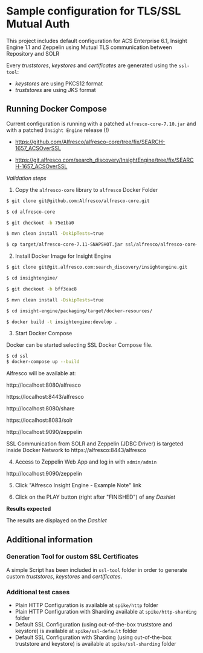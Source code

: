 # Sample configuration for TLS/SSL Mutual Auth

This project includes default configuration for ACS Enterprise 6.1, Insight Engine 1.1 and Zeppelin using Mutual TLS communication between Repository and SOLR

Every *truststores*, *keystores* and *certificates* are generated using the `ssl-tool`:

* *keystores* are using PKCS12 format
* *truststores* are using JKS format


## Running Docker Compose

Current configuration is running with a patched `alfresco-core-7.10.jar` and with a patched `Insight Engine` release (!)

* https://github.com/Alfresco/alfresco-core/tree/fix/SEARCH-1657_ACSOverSSL

* https://git.alfresco.com/search_discovery/InsightEngine/tree/fix/SEARCH-1657_ACSOverSSL

*Validation steps*

1. Copy the `alfresco-core` library to `alfresco` Docker Folder

```bash
$ git clone git@github.com:Alfresco/alfresco-core.git

$ cd alfresco-core

$ git checkout -b 75e1ba0

$ mvn clean install -DskipTests=true

$ cp target/alfresco-core-7.11-SNAPSHOT.jar ssl/alfresco/alfresco-core-7.11-SNAPSHOT.jar
```

2. Install Docker Image for Insight Engine

```bash
$ git clone git@git.alfresco.com:search_discovery/insightengine.git

$ cd insightengine/

$ git checkout -b bff3eac8

$ mvn clean install -DskipTests=true

$ cd insight-engine/packaging/target/docker-resources/

$ docker build -t insightengine:develop .
```

3. Start Docker Compose

Docker can be started selecting SSL Docker Compose file.

```bash
$ cd ssl
$ docker-compose up --build
```

Alfresco will be available at:

http://localhost:8080/alfresco

https://localhost:8443/alfresco

http://localhost:8080/share

https://localhost:8083/solr

http://localhost:9090/zeppelin

SSL Communication from SOLR and Zeppelin (JDBC Driver) is targeted inside Docker Network to https://alfresco:8443/alfresco

4. Access to Zeppelin Web App and log in with `admin/admin`

http://localhost:9090/zeppelin

5. Click "Alfresco Insight Engine - Example Note" link

6. Click on the PLAY button (right after "FINISHED") of any *Dashlet*

**Results expected**

The results are displayed on the *Dashlet*


## Additional information

### Generation Tool for custom SSL Certificates

A simple Script has been included in `ssl-tool` folder in order to generate custom *truststores*, *keystores* and *certificates*.

### Additional test cases

* Plain HTTP Configuration is available at `spike/http` folder
* Plain HTTP Configuration with Sharding available at `spike/http-sharding` folder
* Default SSL Configuration (using out-of-the-box truststore and keystore) is available at `spike/ssl-default` folder
* Default SSL Configuration with Sharding (using out-of-the-box truststore and keystore) is available at `spike/ssl-sharding` folder
